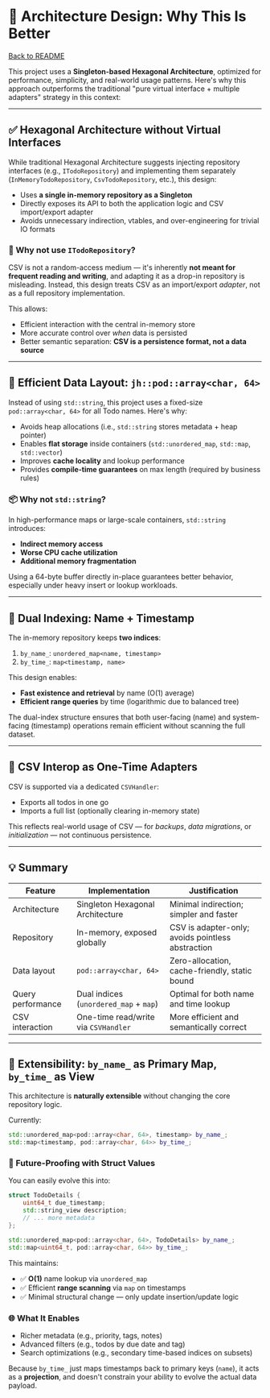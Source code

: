 # 🧠 Architecture Design: Why This Is Better

[Back to README](README.md)

This project uses a **Singleton-based Hexagonal Architecture**, optimized for performance, simplicity, and real-world usage patterns. Here's why this approach outperforms the traditional "pure virtual interface + multiple adapters" strategy in this context:

---

## ✅ Hexagonal Architecture without Virtual Interfaces

While traditional Hexagonal Architecture suggests injecting repository interfaces (e.g., `ITodoRepository`) and implementing them separately (`InMemoryTodoRepository`, `CsvTodoRepository`, etc.), this design:

* Uses **a single in-memory repository as a Singleton**
* Directly exposes its API to both the application logic and CSV import/export adapter
* Avoids unnecessary indirection, vtables, and over-engineering for trivial IO formats

### 🔄 Why not use `ITodoRepository`?

CSV is not a random-access medium — it's inherently **not meant for frequent reading and writing**, and adapting it as a drop-in repository is misleading. Instead, this design treats CSV as an import/export *adapter*, not as a full repository implementation.

This allows:

* Efficient interaction with the central in-memory store
* More accurate control over *when* data is persisted
* Better semantic separation: **CSV is a persistence format, not a data source**

---

## 🧵 Efficient Data Layout: `jh::pod::array<char, 64>`

Instead of using `std::string`, this project uses a fixed-size `pod::array<char, 64>` for all Todo names. Here's why:

* Avoids heap allocations (i.e., `std::string` stores metadata + heap pointer)
* Enables **flat storage** inside containers (`std::unordered_map`, `std::map`, `std::vector`)
* Improves **cache locality** and lookup performance
* Provides **compile-time guarantees** on max length (required by business rules)

### 📦 Why not `std::string`?

In high-performance maps or large-scale containers, `std::string` introduces:

* **Indirect memory access**
* **Worse CPU cache utilization**
* **Additional memory fragmentation**

Using a 64-byte buffer directly in-place guarantees better behavior, especially under heavy insert or lookup workloads.

---

## 🌲 Dual Indexing: Name + Timestamp

The in-memory repository keeps **two indices**:

1. `by_name_`: `unordered_map<name, timestamp>`
2. `by_time_`: `map<timestamp, name>`

This design enables:

* **Fast existence and retrieval** by name (O(1) average)
* **Efficient range queries** by time (logarithmic due to balanced tree)

The dual-index structure ensures that both user-facing (name) and system-facing (timestamp) operations remain efficient without scanning the full dataset.

---

## 📁 CSV Interop as One-Time Adapters

CSV is supported via a dedicated `CSVHandler`:

* Exports all todos in one go
* Imports a full list (optionally clearing in-memory state)

This reflects real-world usage of CSV — for *backups*, *data migrations*, or *initialization* — not continuous persistence.

---

## 💡 Summary

| Feature           | Implementation                         | Justification                                     |
|-------------------|----------------------------------------|---------------------------------------------------|
| Architecture      | Singleton Hexagonal Architecture       | Minimal indirection; simpler and faster           |
| Repository        | In-memory, exposed globally            | CSV is adapter-only; avoids pointless abstraction |
| Data layout       | `pod::array<char, 64>`                 | Zero-allocation, cache-friendly, static bound     |
| Query performance | Dual indices (`unordered_map` + `map`) | Optimal for both name and time lookup             |
| CSV interaction   | One-time read/write via `CSVHandler`   | More efficient and semantically correct           |

---


## 🔧 Extensibility: `by_name_` as Primary Map, `by_time_` as View

This architecture is **naturally extensible** without changing the core repository logic.

Currently:

```cpp
std::unordered_map<pod::array<char, 64>, timestamp> by_name_;
std::map<timestamp, pod::array<char, 64>> by_time_;
```

### 🧱 Future-Proofing with Struct Values

You can easily evolve this into:

```cpp
struct TodoDetails {
    uint64_t due_timestamp;
    std::string_view description;
    // ... more metadata
};

std::unordered_map<pod::array<char, 64>, TodoDetails> by_name_;
std::map<uint64_t, pod::array<char, 64>> by_time_;
```

This maintains:

* ✅ **O(1)** name lookup via `unordered_map`
* ✅ Efficient **range scanning** via `map` on timestamps
* ✅ Minimal structural change — only update insertion/update logic

### 🌐 What It Enables

* Richer metadata (e.g., priority, tags, notes)
* Advanced filters (e.g., todos by due date and tag)
* Search optimizations (e.g., secondary time-based indices on subsets)

Because `by_time_` just maps timestamps back to primary keys (`name`), it acts as a **projection**, and doesn't constrain your ability to evolve the actual data payload.

